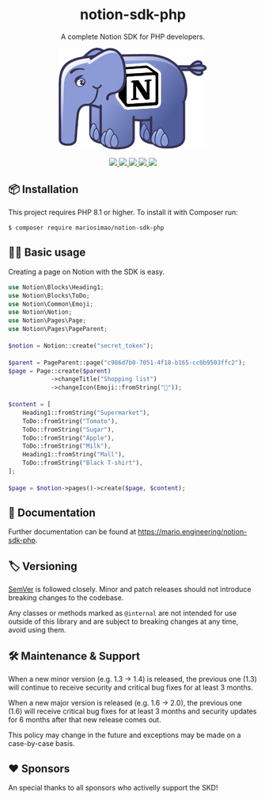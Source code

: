 <h1 align="center">notion-sdk-php</h1>
<p align="center">A complete Notion SDK for PHP developers.</p>

<p align="center">
<a href="https://mario.engineering/notion-sdk-php">
    <img src="./docs/public/logo.png" width="300">
</a>
</p>

<p align="center">
    <a href="https://app.codecov.io/gh/mariosimao/notion-sdk-php">
        <image src="https://img.shields.io/codecov/c/github/mariosimao/notion-sdk-php?token=ZKKCWDY4QX">
    </a>
    <a href="https://shepherd.dev/github/mariosimao/notion-sdk">
        <image src="https://shepherd.dev/github/mariosimao/notion-sdk/coverage.svg">
    </a>
    <a href="https://developers.notion.com/reference/versioning">
        <image src="https://img.shields.io/badge/API%20Version-2022--06--28-%23212121">
    </a>
    <a href="https://packagist.org/packages/mariosimao/notion-sdk-php">
        <image src="https://img.shields.io/packagist/php-v/mariosimao/notion-sdk-php?color=%23787CB5">
    </a>
    <a href="https://packagist.org/packages/mariosimao/notion-sdk-php">
        <image src="https://img.shields.io/packagist/dt/mariosimao/notion-sdk-php?color=%23FF8A65">
    </a>
</p>

    
## 📦 Installation

This project requires PHP 8.1 or higher. To install it with Composer run:
        
```bash
$ composer require mariosimao/notion-sdk-php
```
        
## 👩‍💻 Basic usage
        
Creating a page on Notion with the SDK is easy.
        
```php
use Notion\Blocks\Heading1;
use Notion\Blocks\ToDo;
use Notion\Common\Emoji;
use Notion\Notion;
use Notion\Pages\Page;
use Notion\Pages\PageParent;

$notion = Notion::create("secret_token");

$parent = PageParent::page("c986d7b0-7051-4f18-b165-cc0b9503ffc2");
$page = Page::create($parent)
            ->changeTitle("Shopping list")
            ->changeIcon(Emoji::fromString("🛒"));

$content = [
    Heading1::fromString("Supermarket"),
    ToDo::fromString("Tomato"),
    ToDo::fromString("Sugar"),
    ToDo::fromString("Apple"),
    ToDo::fromString("Milk"),
    Heading1::fromString("Mall"),
    ToDo::fromString("Black T-shirt"),
];

$page = $notion->pages()->create($page, $content);
```

## 📄 Documentation

Further documentation can be found at https://mario.engineering/notion-sdk-php.
        
## 🏷️ Versioning

[SemVer](semver.org) is followed closely. Minor and patch releases should not introduce breaking changes to the codebase.

Any classes or methods marked as `@internal` are not intended for use outside of this library and are subject to breaking changes at any time, avoid using them.

## 🛠️ Maintenance & Support
When a new minor version (e.g. 1.3 -> 1.4) is released, the previous one (1.3) will continue to receive security and critical bug fixes for at least 3 months.

When a new major version is released (e.g. 1.6 -> 2.0), the previous one (1.6) will receive critical bug fixes for at least 3 months and security updates for 6 months after that new release comes out.

This policy may change in the future and exceptions may be made on a case-by-case basis.
        
## ❤️ Sponsors

An special thanks to all sponsors who activelly support the SKD!

<!-- sponsors --><!-- sponsors -->
